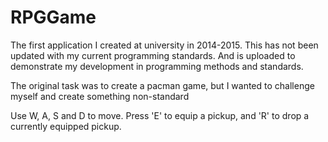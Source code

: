 # RPGGame
The first application I created at university in 2014-2015.
This has not been updated with my current programming standards. And is uploaded to demonstrate my development in programming methods and standards.

The original task was to create a pacman game, but I wanted to challenge myself and create something non-standard

Use W, A, S and D to move. Press 'E' to equip a pickup, and 'R' to drop a currently equipped pickup.